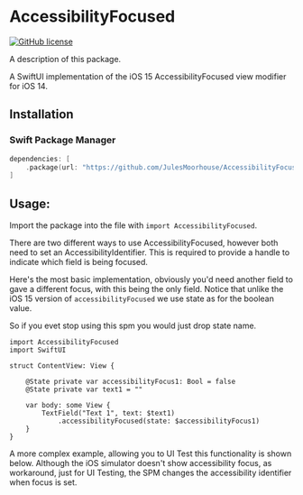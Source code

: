 # AccessibilityFocused

[![GitHub license](https://img.shields.io/badge/license-MIT-lightgrey.svg)](https://raw.githubusercontent.com/JulesMoorhouse/AccessibilityFocused/main/LICENSE)

A description of this package.

A SwiftUI implementation of the iOS 15 AccessibilityFocused view modifier for iOS 14.

## Installation

### Swift Package Manager
```swift
dependencies: [
    .package(url: "https://github.com/JulesMoorhouse/AccessibilityFocused.git", from: "1.0.0")
]
```

## Usage:
Import the package into the file with `import AccessibilityFocused`.

There are two different ways to use AccessibilityFocused, however both need to set an AccessibilityIdentifier. This is required to provide a handle to indicate which field is being focused.

Here's the most basic implementation, obviously you'd need another field to gave a different focus, with this being the only field. Notice that unlike the iOS 15 version of `accessibilityFocused` we use state as for the boolean value.

So if you evet stop using this spm you would just drop state name.

```
import AccessibilityFocused
import SwiftUI

struct ContentView: View {

    @State private var accessibilityFocus1: Bool = false
    @State private var text1 = ""

    var body: some View {
        TextField("Text 1", text: $text1)
            .accessibilityFocused(state: $accessibilityFocus1)
    }
}
```

A more complex example, allowing you to UI Test this functionality is shown below. Although the iOS simulator doesn't show accessibility focus, as workaround, just for UI Testing, the SPM changes the accessibility identifier when focus is set.

